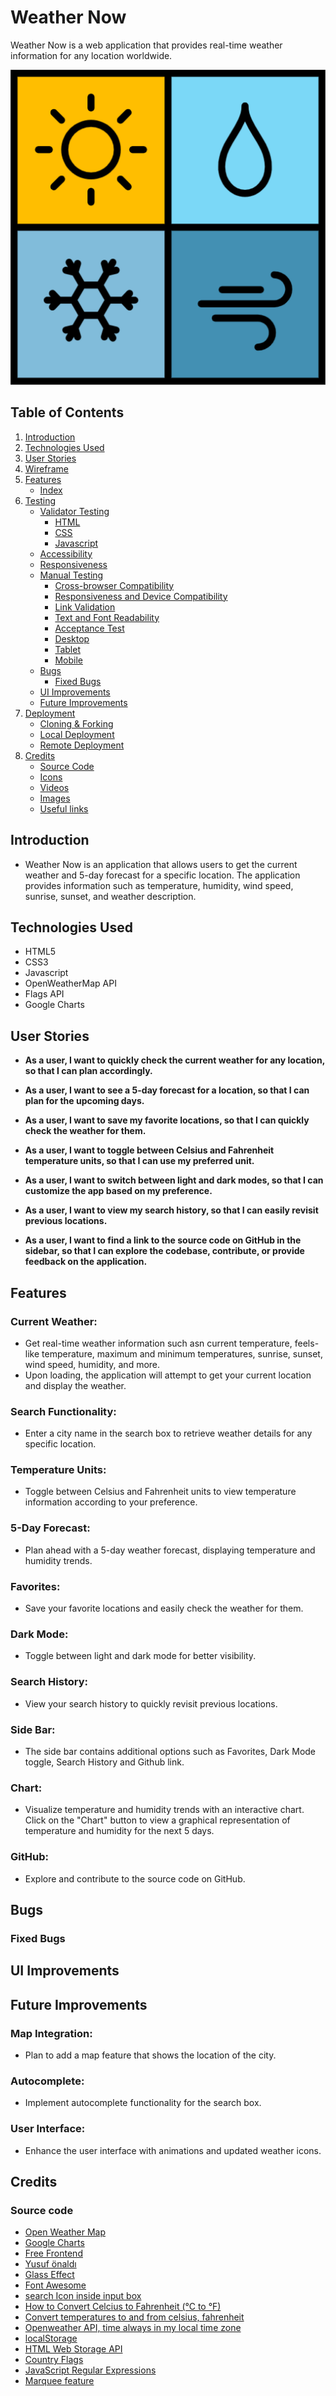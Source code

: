 # Weather Now
Weather Now is a web application that provides real-time weather information for any location worldwide. 

[<img src="assets/images/icons/weather-forecast-16484.png" alt="Weather Icon">](https://jeffdruid.github.io/weather-now/)

## Table of Contents
<!-- TODO - Update table -->
1. [Introduction](#introduction)
1. [Technologies Used](#technologies-used)
1. [User Stories](#user-stories)
1. [Wireframe](#wireframe)
1. [Features](#features)
    - [Index](#index)
1. [Testing](#testing)
    - [Validator Testing](#validator-testing)
        - [HTML](#html)
        - [CSS](#css)
        - [Javascript](#javascript)
    - [Accessibility](#accessibility)
    - [Responsiveness](#responsiveness)
    - [Manual Testing](#manual-testing)
        - [Cross-browser Compatibility](#cross-browser-compatibility)
        - [Responsiveness and Device Compatibility](#responsiveness-and-device-compatibility)
        - [Link Validation](#link-validation)
        - [Text and Font Readability](#text-and-font-readability)
        - [Acceptance Test](#acceptance-test)
        - [Desktop](#desktop)
        - [Tablet](#tablet)
        - [Mobile](#mobile)
    - [Bugs](#bugs)
        - [Fixed Bugs](#fixed-bugs)
    - [UI Improvements](#ui-improvements)
    - [Future Improvements](#future-improvements)
1. [Deployment](#deployment)
    - [Cloning & Forking](#cloning--forking)
    - [Local Deployment](#local-deployment)
    - [Remote Deployment](#remote-deployment)
1. [Credits](#credits)
    - [Source Code](#source-code)
    - [Icons](#icons)
    - [Videos](#videos)
    - [Images](#images)
    - [Useful links](#useful-links)

## Introduction
- Weather Now is an application that allows users to get the current weather and 5-day forecast for a specific location. The application provides information such as temperature, humidity, wind speed, sunrise, sunset, and weather description.

## Technologies Used

- HTML5
- CSS3
- Javascript
- OpenWeatherMap API
- Flags API
- Google Charts


## User Stories
- **As a user, I want to quickly check the current weather for any location, so that I can plan accordingly.**

- **As a user, I want to see a 5-day forecast for a location, so that I can plan for the upcoming days.**

- **As a user, I want to save my favorite locations, so that I can quickly check the weather for them.**

- **As a user, I want to toggle between Celsius and Fahrenheit temperature units, so that I can use my preferred unit.**

- **As a user, I want to switch between light and dark modes, so that I can customize the app based on my preference.**

- **As a user, I want to view my search history, so that I can easily revisit previous locations.**

- **As a user, I want to find a link to the source code on GitHub in the sidebar, so that I can explore the codebase, contribute, or provide feedback on the application.**


## Features

### Current Weather: 
- Get real-time weather information such asn current temperature, feels-like temperature, maximum and minimum temperatures, sunrise, sunset, wind speed, humidity, and more.
- Upon loading, the application will attempt to get your current location and display the weather.

### Search Functionality: 
- Enter a city name in the search box to retrieve weather details for any specific location.

### Temperature Units: 
- Toggle between Celsius and Fahrenheit units to view temperature information according to your preference.

### 5-Day Forecast:
- Plan ahead with a 5-day weather forecast, displaying temperature and humidity trends.

### Favorites:
- Save your favorite locations and easily check the weather for them.

### Dark Mode:
- Toggle between light and dark mode for better visibility.

### Search History:
- View your search history to quickly revisit previous locations.

### Side Bar:
- The side bar contains additional options such as Favorites, Dark Mode toggle, Search History and Github link.

### Chart:
- Visualize temperature and humidity trends with an interactive chart. Click on the "Chart" button to view a graphical representation of temperature and humidity for the next 5 days.

### GitHub:
- Explore and contribute to the source code on GitHub.

## Bugs

### Fixed Bugs

## UI Improvements

## Future Improvements

### Map Integration: 
- Plan to add a map feature that shows the location of the city.

### Autocomplete: 
- Implement autocomplete functionality for the search box.

### User Interface: 
- Enhance the user interface with animations and updated weather icons.

## Credits

### Source code 
<!-- TODO - Categorize -->
- [Open Weather Map](https://openweathermap.org/)
- [Google Charts](https://developers.google.com/chart)
- [Free Frontend](https://freefrontend.com/css-input-text/)
- [Yusuf önaldı](https://freedesignresources.net/34-weather-icon-pack/)
- [Glass Effect](https://webdesign.tutsplus.com/how-to-create-a-frosted-glass-effect-in-css--cms-32535t)
- [Font Awesome](https://fontawesome.com)
- [search Icon inside input box](https://nikitahl.com/search-icon-inside-input)
- [How to Convert Celcius to Fahrenheit (°C to °F)](https://www.thoughtco.com/celcius-to-farenheit-formula-609227)
- [Convert temperatures to and from celsius, fahrenheit](https://www.w3resource.com/javascript-exercises/javascript-basic-exercise-11.php)
- [Openweather API, time always in my local time zone](https://stackoverflow.com/questions/60627245/openweather-api-time-always-in-my-local-time-zone)
- [localStorage](https://www.w3schools.com/jsref/prop_win_localstorage.asp)
- [HTML Web Storage API](https://www.w3schools.com/html/html5_webstorage.asp)
- [Country Flags](https://flagsapi.com/)
- [JavaScript Regular Expressions](https://www.w3schools.com/js/js_regexp.asp)
- [Marquee feature](https://codepen.io/notkieran/pen/jVmWNY)
